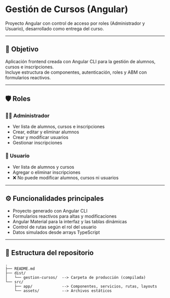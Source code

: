 # Gestión de Cursos (Angular)

Proyecto Angular con control de acceso por roles (Administrador y Usuario), desarrollado como entrega del curso.

---

## 🎯 Objetivo  
Aplicación frontend creada con Angular CLI para la gestión de alumnos, cursos e inscripciones.  
Incluye estructura de componentes, autenticación, roles y ABM con formularios reactivos.

---

## 🛡️ Roles

### 👨‍🏫 Administrador  
- Ver lista de alumnos, cursos e inscripciones  
- Crear, editar y eliminar alumnos  
- Crear y modificar usuarios  
- Gestionar inscripciones  

### 👤 Usuario  
- Ver lista de alumnos y cursos  
- Agregar o eliminar inscripciones  
- ❌ No puede modificar alumnos, cursos ni usuarios  

---

## ⚙️ Funcionalidades principales  
- Proyecto generado con Angular CLI  
- Formularios reactivos para altas y modificaciones  
- Angular Material para la interfaz y las tablas dinámicas  
- Control de rutas según el rol del usuario  
- Datos simulados desde arrays TypeScript  

---

## 📁 Estructura del repositorio  

```shell
.
├── README.md
├── dist/
│   └── gestion-cursos/  --> Carpeta de producción (compilada)
└── src/
    ├── app/             --> Componentes, servicios, rutas, layouts
    └── assets/          --> Archivos estáticos
